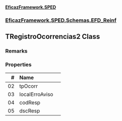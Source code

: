 #### [EficazFramework.SPED](EficazFrameworkSPED.md 'EficazFramework SPED')
### [EficazFramework.SPED.Schemas.EFD_Reinf](EficazFramework.SPED.Schemas.EFD_Reinf.md 'EficazFramework.SPED.Schemas.EFD_Reinf')

## TRegistroOcorrencias2 Class

### Remarks
### Properties

| # | Name | |
| ---: | :--- | :--- |
| 02 | tpOcorr |  |
| 03 | localErroAviso |  |
| 04 | codResp |  |
| 05 | dscResp |  |
